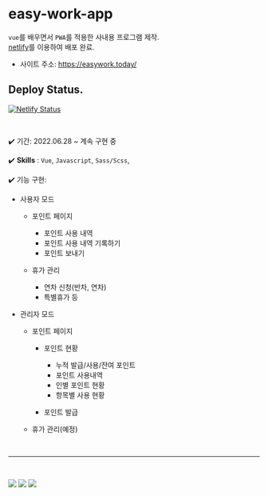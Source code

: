 # easy-work-app

`vue`를 배우면서 `PWA`를 적용한 사내용 프로그램 제작. <br />
[netlify](https://app.netlify.com/)를 이용하여 배포 완료.

- 사이트 주소: https://easywork.today/

## Deploy Status.
[![Netlify Status](https://api.netlify.com/api/v1/badges/66cdb219-296e-4862-a9db-989c89c43792/deploy-status)](https://app.netlify.com/sites/easy-work-app/deploys)


<br />

✔️ 기간: 2022.06.28 ~ 계속 구현 중

✔️ **Skills** : `Vue`, `Javascript`, `Sass/Scss`,

✔️ 기능 구현:

- 사용자 모드

  - 포인트 페이지

    - 포인트 사용 내역
    - 포인트 사용 내역 기록하기
    - 포인트 보내기

  - 휴가 관리
    - 연차 신청(반차, 연차)
    - 특별휴가 등

- 관리자 모드

  - 포인트 페이지

    - 포인트 현황

      - 누적 발급/사용/잔여 포인트
      - 포인트 사용내역
      - 인별 포인트 현황
      - 항목별 사용 현황

    - 포인트 발급

  - 휴가 관리(예정)

<br />

---

<br />

![](https://velog.velcdn.com/images/april_5/post/983ad36c-bbd2-472b-b69a-818f4f4f9394/image.gif)
![](https://velog.velcdn.com/images/april_5/post/58d85c2e-7271-4511-a452-ceca598ace8c/image.gif)
![](https://velog.velcdn.com/images/april_5/post/66ba4d82-bceb-476e-b365-20a80027dfa7/image.gif)
